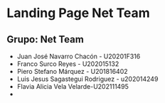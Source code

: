 # Landing Page Net Team 

## Grupo: Net Team

* Juan José Navarro Chacón - U20201F316
* Franco Surco Reyes - U202015132
* Piero Stefano Márquez - U201816402
* Luis Jesus Sagastegui Rodriguez - u202014249
* Flavia Alicia Vela Velarde-U202111495
* 

